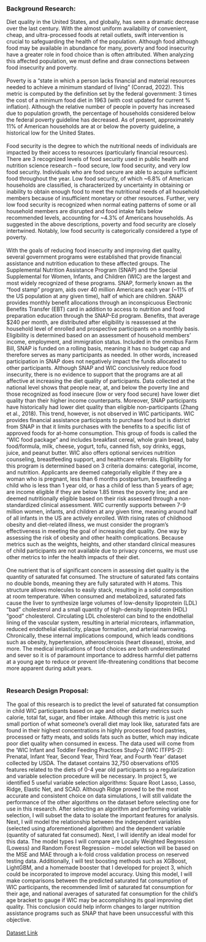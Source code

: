 ### Background Research:
Diet quality in the United States, and globally, has seen a dramatic decrease over the last century. With the almost uniform availability of convenient, cheap, and ultra-processed foods at retail outlets, swift intervention is crucial to safeguarding the health of the population. Although food although food may be available in abundance for many, poverty and food insecurity have a greater role in food choice than is often attributed. When analyzing this affected population, we must define and draw connections between food insecurity and poverty.<br/><br/>
Poverty is a “state in which a person lacks financial and material resources needed to achieve a minimum standard of living” (Conrad, 2022). This metric is computed by the definition set by the federal government: 3 times the cost of a minimum food diet in 1963 (with cost updated for current % inflation). Although the relative number of people in poverty has increased due to population growth, the percentage of households considered below the federal poverty guideline has decreased. As of present, approximately 11% of American households are at or below the poverty guideline, a historical low for the United States.<br/><br/>
Food security is the degree to which the nutritional needs of individuals are impacted by their access to resources (particularly financial resources). There are 3 recognized levels of food security used in public health and nutrition science research – food secure, low food security, and very low food security. Individuals who are food secure are able to acquire sufficient food throughout the year. Low food security, of which ~6.8% of American households are classified, is characterized by uncertainty in obtaining or inability to obtain enough food to meet the nutritional needs of all household members because of insufficient monetary or other resources. Further, very low food security is recognized when normal eating patterns of some or all household members are disrupted and food intake falls below recommended levels, accounting for ~4.3% of Americans households. As suggested in the above descriptions, poverty and food security are closely intertwined. Notably, low food security is categorically considered a type of poverty.<br/><br/>
With the goals of reducing food insecurity and improving diet quality, several government programs were established that provide financial assistance and nutrition education to these affected groups. The Supplemental Nutrition Assistance Program (SNAP) and the Special Supplemental for Women, Infants, and Children (WIC) are the largest and most widely recognized of these programs. SNAP, formerly known as the “food stamp” program, aids over 40 million Americans each year (~11% of the US population at any given time), half of which are children. SNAP provides monthly benefit allocations through an inconspicuous Electronic Benefits Transfer (EBT) card in addition to access to nutrition and food preparation education through the SNAP-Ed program. Benefits, that average $240 per month, are distributed after eligibility is reassessed at the household level of enrolled and prospective participants on a monthly basis. Eligibility is determined based on an assessment of household members’ income, employment, and immigration status. Included in the omnibus Farm Bill, SNAP is funded on a rolling basis, meaning it has no budget cap and therefore serves as many participants as needed. In other words, increased participation in SNAP does not negatively impact the funds allocated to other participants. Although SNAP and WIC conclusively reduce food insecurity, there is no evidence to support that the programs are at all affective at increasing the diet quality of participants. Data collected at the national level shows that people near, at, and below the poverty line and those recognized as food insecure (low or very food secure) have lower diet quality than their higher income counterparts. Moreover, SNAP participants have historically had lower diet quality than eligible non-participants (Zhang et al., 2018). This trend, however, is not observed in WIC participants. WIC provides financial assistance participants to purchase food but is district from SNAP in that it limits purchases with the benefits to a specific list of approved foods for at-home consumption. This group of foods is called the “WIC food package” and includes breakfast cereal, whole grain bread, baby food/formula, milk, cheese, yogurt, tofu, canned fish, soy drinks, eggs, juice, and peanut butter. WIC also offers optional services nutrition counseling, breastfeeding support, and healthcare referrals. Eligibility for this program is determined based on 3 criteria domains: categorial, income, and nutrition. Applicants are deemed categorially eligible if they are a woman who is pregnant, less than 6 months postpartum, breastfeeding a child who is less than 1 year old, or has a child of less than 5 years of age; are income eligible if they are below 1.85 times the poverty line; and are deemed nutritionally eligible based on their risk assessed through a non-standardized clinical assessment. WIC currently supports between 7-9 million women, infants, and children at any given time, meaning around half of all infants in the US are actively enrolled. With rising rates of childhood obesity and diet-related illness, we must consider the program’s effectiveness in meeting the goal of increasing diet quality. One way by assessing the risk of obesity and other health complications. Because metrics such as the weights, heights, and other standard clinical measures of child participants are not available due to privacy concerns, we must use other metrics to infer the health impacts of their diet.<br/><br/>
One nutrient that is of significant concern in assessing diet quality is the quantity of saturated fat consumed. The structure of saturated fats contains no double bonds, meaning they are fully saturated with H atoms. This structure allows molecules to easily stack, resulting in a solid composition at room temperature. When consumed and metabolized, saturated fats cause the liver to synthesize large volumes of low-density lipoprotein (LDL) “bad” cholesterol and a small quantity of high-density lipoprotein (HDL) “good” cholesterol. Circulating LDL cholesterol can bind to the endothelial lining of the vascular system, resulting in arterial microtears, inflammation, reduced endothelial elasticity, plaque formation, and arterial narrowing. Chronically, these internal implications compound, which leads conditions such as obesity, hypertension, atherosclerosis (heart disease), stroke, and more. The medical implications of food choices are both underestimated and sever so it is of paramount importance to address harmful diet patterns at a young age to reduce or prevent life-threatening conditions that become more apparent during adult years. <br/><br/>

### Research Design Proposal:
The goal of this research is to predict the level of saturated fat consumption in child WIC participants based on age and other dietary metrics such calorie, total fat, sugar, and fiber intake. Although this metric is just one small portion of what someone’s overall diet may look like, saturated fats are found in their highest concentrations in highly processed food pastries, processed or fatty meats, and solids fats such as butter, which may indicate poor diet quality when consumed in excess. The data used will come from the ‘WIC Infant and Toddler Feeding Practices Study-2 (WIC ITFPS-2): Prenatal, Infant Year, Second Year, Third Year, and Fourth Year’ dataset collected by USDA. The dataset contains 32,750 observations of105 features related to the diets of 0-4 year old participants so a regularization and variable selection procedure will be necessary. In project 5, we identified 5 useful variable selection algorithms: Square Root Lasso, Lasso, Ridge, Elastic Net, and SCAD. Although Ridge proved to be the most accurate and consistent choice on data simulations, I will still validate the performance of the other algorithms on the dataset before selecting one for use in this research. After selecting an algorithm and performing variable selection, I will subset the data to isolate the important features for analysis. Next, I will model the relationship between the independent variables (selected using aforementioned algorithm) and the dependent variable (quantity of saturated fat consumed). Next, I will identify an ideal model for this data. The model types I will compare are Locally Weighted Regression (Lowess) and Random Forest Regression – model selection will be based on the MSE and MAE through a k-fold cross validation process on reserved testing data. Additionally, I will test boosting methods such as XGBoost, LightGBM, and a homemade booster that I developed for project 3, which could be incorporated to improve model accuracy. Using this model, I will make comparisons between the predicted saturated fat consumption of WIC participants, the recommended limit of saturated fat consumption for their age, and national averages of saturated fat consumption for the child’s age bracket to gauge if WIC may be accomplishing its goal improving diet quality. This conclusion could help inform changes to larger nutrition assistance programs such as SNAP that have been unsuccessful with this objective.<br/><br/>
[Dataset Link](https://data.nal.usda.gov/dataset/wic-infant-and-toddler-feeding-practices-study-2-wic-itfps-2-prenatal-infant-year-second-year-third-year-and-fourth-year-datasets-0![image](https://user-images.githubusercontent.com/67920301/163575230-f57eae51-4c4e-4084-ad37-6f396af8c22a.png)
)
